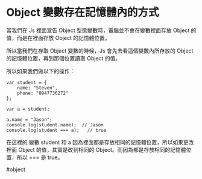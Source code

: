 # Object 變數存在記憶體內的方式
當我們在 Js 裡面宣告 Object 型態變數時，電腦並不會在變數裡面存放 Object 的值，而是在裡面存放 Object 的記憶體位置。

所以當我們在存取 Object 變數的時候，Js 會先去看這個變數內所存放的 Object 的記憶體位置，再到那個位置讀取 Object 的值。

所以如果我們做以下的操作：
```
var student = {
	name: "Steven",
	phone: "0947736272"
};

var a = student;

a.name = "Jason";
console.log(student.name);  // Jason 
console.log(student === a);   // true
```
在這裡的 變數 student 和 a 因為裡面都是存放相同的記憶體位置，所以如果更改裡面 Object 的值，其實是改到相同的 Object。而因為都是存放相同的記憶體位置，所以 === 是 true。

#object
